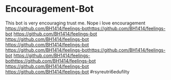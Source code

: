 # Encouragement-Bot
This bot is very encouraging trust me.
Nope
i love encouragement
https://github.com/BH1414/feelings-bothttps://github.com/BH1414/feelings-bot
https://github.com/BH1414/feelings-bot
https://github.com/BH1414/feelings-bot
https://github.com/BH1414/feelings-bot
https://github.com/BH1414/feelings-bothttps://github.com/BH1414/feelings-bot
https://github.com/BH1414/feelings-bothttps://github.com/BH1414/feelings-bot
https://github.com/BH1414/feelings-bot
https://github.com/BH1414/feelings-bot
#rsyreutri6edufilty
